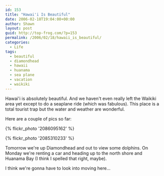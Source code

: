 ```yaml
---
id: 153
title: "Hawai'i Is Beautiful"
date: 2006-02-18T19:04:00+00:00
author: Shawn
layout: post
guid: http://top-frog.com/?p=153
permalink: /2006/02/18/hawaii_is_beautiful/
categories:
  - Life
tags:
  - beautiful
  - diamondhead
  - hawaii
  - huanama
  - sea plane
  - vacation
  - waikiki
---
```

Hawai'i is absolutely beautiful. And we haven't even really left the Waikiki area yet except to do a seaplane ride (which was fabulous). This place is a total tourist trap but the water and weather are wonderful.

Here are a couple of pics so far:



{% flickr_photo '2086095162' %}

{% flickr_photo '2085310233' %}

Tomorrow we're up Diamondhead and out to view some dolphins. On Monday we're renting a car and heading up to the north shore and Huanama Bay (I think I spelled that right, maybe).

I think we're gonna have to look into moving here…
